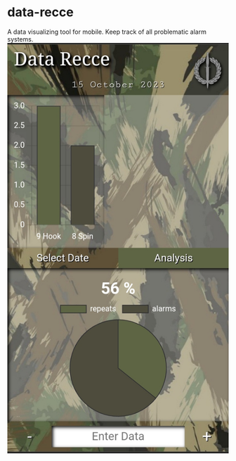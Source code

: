 # data-recce
A data visualizing tool for mobile.
Keep track of all problematic alarm systems.
<img src="screen.jpg" alt="screen shot">
